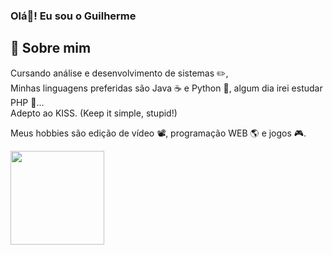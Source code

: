 ### Olá👋! Eu sou o Guilherme


## 🚀 Sobre mim

Cursando análise e desenvolvimento de sistemas ✏️,\
Minhas linguagens preferidas são Java ☕ e Python 🐍, algum dia irei estudar PHP 🐘...\
Adepto ao KISS. (Keep it simple, stupid!)

Meus hobbies são edição de vídeo 📽️, programação WEB 🌎 e jogos 🎮.

<img src="https://i.kym-cdn.com/photos/images/original/000/667/066/c21.gif" width="150" height="150" />

